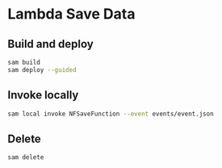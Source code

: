 # Lambda Save Data

## Build and deploy

```bash
sam build
sam deploy --guided
```

## Invoke locally

```bash
sam local invoke NFSaveFunction --event events/event.json
```

## Delete

```bash
sam delete
```
